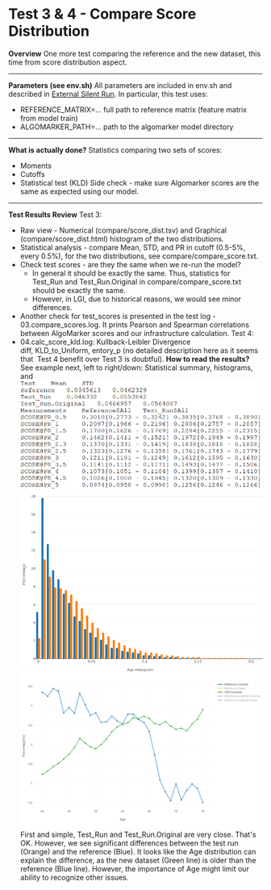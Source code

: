 # Test 3 & 4 - Compare Score Distribution

**Overview**
One more test comparing the reference and the new dataset, this time from score distribution aspect. 
****
**Parameters (see env.sh)**
All parameters are included in env.sh and described in [External Silent Run](../External%20Silent%20Run).
In particular, this test uses:

- REFERENCE_MATRIX=... full path to reference matrix (feature matrix from model train)
- ALGOMARKER_PATH=... path to the algomarker model directory
****
**What is actually done?**
Statistics comparing two sets of scores:

- Moments
- Cutoffs
- Statistical test (KLD)
Side check - make sure Algomarker scores are the same as expected using our model.
****
**Test Results Review**
Test 3:

- Raw view - Numerical (compare/score_dist.tsv) and Graphical (compare/score_dist.html) histogram of the two distributions.
- Statistical analysis - compare Mean, STD, and PR in cutoff (0.5-5%, every 0.5%), for the two distributions, see compare/compare_score.txt.
- Check test scores - are they the same when we re-run the model?
    - In general it should be exactly the same. Thus, statistics for Test_Run and Test_Run.Original in compare/compare_score.txt should be exactly the same.
    - However, in LGI, due to historical reasons, we would see minor differences.
- Another check for test_scores is presented in the test log - 03.compare_scores.log. It prints Pearson and Spearman correlations between AlgoMarker scores and our infrastructure calculation.
Test 4:
- 04.calc_score_kld.log: Kullback-Leibler Divergence diff, KLD_to_Uniform, entory_p (no detailed description here as it seems that  Test 4 benefit over Test 3 is doubtful).
**How to read the results?**
See example next, left to right/down: Statistical summary, histograms, and 
<img src="/attachments/13926497/13926499.png"/><img src="/attachments/13926497/13926500.png"/><img src="/attachments/13926497/13926501.png"/>
First and simple, Test_Run and Test_Run.Original are very close. That's OK.
However, we see significant differences between the test run (Orange) and the reference (Blue). It looks like the Age distribution can explain the difference, as the new dataset (Green line) is older than the reference (Blue line). However, the importance of Age might limit our ability to recognize other issues.
